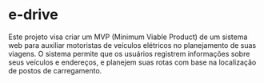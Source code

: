 # e-drive
Este projeto visa criar um MVP (Minimum Viable Product) de um sistema web para auxiliar motoristas de veículos elétricos no planejamento de suas viagens. O sistema permite que os usuários registrem informações sobre seus veículos e endereços, e planejem suas rotas com base na localização de postos de carregamento.
